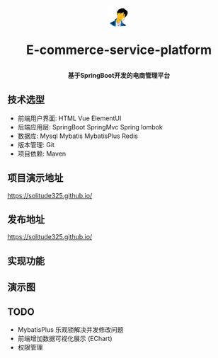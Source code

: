 <p align="center">
	<img alt="logo" src="/src/main/resources/static/backend/images/login/logo.png" height="50px" width="50px">
</p>
<h1 align="center" style="margin: 30px 0 30px; font-weight: bold;">E-commerce-service-platform</h1>
<h4 align="center">基于SpringBoot开发的电商管理平台</h4>

## 技术选型
* 前端用户界面: HTML Vue ElementUI
* 后端应用层: SpringBoot SpringMvc Spring lombok
* 数据库: Mysql Mybatis MybatisPlus Redis
* 版本管理: Git
* 项目依赖: Maven
## 项目演示地址
<https://solitude325.github.io/>
## 发布地址
<https://solitude325.github.io/>
## 实现功能
## 演示图
## TODO
 - MybatisPlus 乐观锁解决并发修改问题
 - 前端增加数据可视化展示 (EChart)
 - 权限管理


